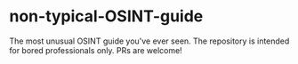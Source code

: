 # non-typical-OSINT-guide
The most unusual OSINT guide you've ever seen. The repository is intended for bored professionals only. PRs are welcome! 
